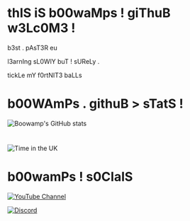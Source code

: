 # thIS iS b00waMps ! giThuB w3Lc0M3 !

b3st . pAsT3R eu 

l3arnIng sL0WlY buT ! sUReLy . 

tickLe mY f0rtNIT3 baLLs

# b00WAmPs . githuB > sTatS !

![Boowamp's GitHub stats](https://github-readme-stats.vercel.app/api?username=boowampp&show_icons=true&theme=radical)

#  

![Time in the UK](https://img.shields.io/badge/Time%20in%20UK-GMT%2B0-green?style=for-the-badge)

# b00wamPs ! s0CIalS 

[![YouTube Channel](https://img.shields.io/badge/YouTube-Channel-red?style=for-the-badge&logo=youtube&logoColor=white)](https://www.youtube.com/channel/UCHh0D97D0U36fTbR0-BC-Gw)

[![Discord](https://img.shields.io/badge/Discord-boowamp-7289DA?style=for-the-badge&logo=discord&logoColor=white)](https://discord.com/users/842566547389153300)
